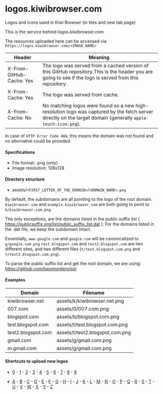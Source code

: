 # logos.kiwibrowser.com
Logos and icons used in Kiwi Browser (in tiles and new tab page)

This is the service behind logos.kiwibrowser.com

The resources uploaded here can be accessed via `https://logos.kiwibrowser.com/<IMAGE_NAME>`

| Header                   | Meaning                                                                                                                                                       |
|--------------------------|---------------------------------------------------------------------------------------------------------------------------------------------------------------|
| X-From-GitHub-Cache: Yes | The logo was served from a cached version of this GitHub repository.This is the header you are going to see if the logo is served from this repository.      |
| X-From-Cache: Yes        | The logo was served from cache.                                                                                                                               |
| X-From-Cache: No         | No matching logos were found so a new high-resolution logo was captured by the fetch server directly on the target domain (generally `apple-touch-icon.png`). |

In case of `HTTP Error Code 404`, this means the domain was not found and no alternative could be provided.



#### Specifications
 - File format: .png (only)
 - Image resolution: 128x128



#### Directory structure
 - assets/`<FIRST_LETTER_OF_THE_DOMAIN>`/`<DOMAIN_NAME>.png`

By default, the subdomains are all pointing to the logo of the root domain.
`kiwibrowser.com` and `example.kiwibrowser.com` are both going to point to `k/kiwibrowser.com.png`.

The only exceptions, are the domains listed in the public suffix list ( https://publicsuffix.org/list/public_suffix_list.dat ).
For the domains listed in the .dat file, we keep the subdomain intact.

Essentially, `www.google.com` and `google.com` will be canonicalized to `g/google.com.png`
`test.blogspot.com` and `test2.blogspot.com` are two different sites, and two different files (`t/test.blogspot.com.png` and `t/test2.blogspot.com.png`).

To parse the public suffix list and get the root domain, we are using: https://github.com/lupomontero/psl



#### Examples
| Domain             | Filename                        |
|--------------------|---------------------------------|
| kiwibrowser.net    | assets/k/kiwibrowser.net.png    |
| 007.com            | assets/0/007.com.png            |
| blogspot.com       | assets/b/blogspot.com.png       |
| test.blogspot.com  | assets/t/test.blogspot.com.png  |
| test2.blogspot.com | assets/t/test2.blogspot.com.png |
| gmail.com          | assets/g/gmail.com.png          |
| m.gmail.com        | assets/g/gmail.com.png          |


#### Shortcuts to upload new logos


 - [0](../../upload/main/assets/0) - [1](../../upload/main/assets/1) - [2](../../upload/main/assets/2) - [3](../../upload/main/assets/3) - [4](../../upload/main/assets/4) - [5](../../upload/main/assets/5) - [6](../../upload/main/assets/6) - [7](../../upload/main/assets/7) - [8](../../upload/main/assets/8) - [9](../../upload/main/assets/9)

 - [A](../../upload/main/assets/a) - [B](../../upload/main/assets/b) - [C](../../upload/main/assets/c) - [D](../../upload/main/assets/d) - [E](../../upload/main/assets/e) - [F](../../upload/main/assets/f) - [G](../../upload/main/assets/g) - [H](../../upload/main/assets/h) - [I](../../upload/main/assets/i) - [J](../../upload/main/assets/j) - [K](../../upload/main/assets/k) - [L](../../upload/main/assets/l) - [M](../../upload/main/assets/m) - [N](../../upload/main/assets/n) - [O](../../upload/main/assets/o) - [P](../../upload/main/assets/p) - [Q](../../upload/main/assets/q) - [R](../../upload/main/assets/r) - [S](../../upload/main/assets/s) - [T](../../upload/main/assets/t) - [U](../../upload/main/assets/u) - [V](../../upload/main/assets/v) - [W](../../upload/main/assets/w) - [X](../../upload/main/assets/x) - [Y](../../upload/main/assets/y) - [Z](../../upload/main/assets/z)
